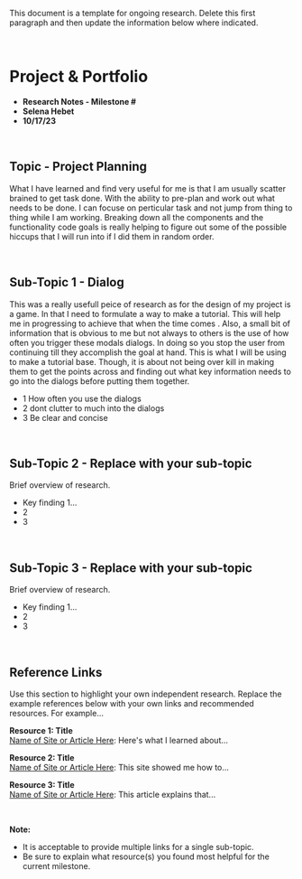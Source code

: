 This document is a template for ongoing research. Delete this first paragraph and then update the information below where indicated. 


<br>

# Project & Portfolio 

* **Research Notes - Milestone #**
* **Selena Hebet**
* **10/17/23**

<br>


## Topic -  Project Planning
What I have learned and find very useful for me is that I am usually scatter brained to get task done. With the ability to pre-plan and work out what needs to be done. I can focuse on perticular task and not jump from thing to thing while I am working. Breaking down all the components and the functionality code goals is really helping to figure out some of the possible hiccups that I will run into if I did them in random order.

<br>

## Sub-Topic 1 - Dialog 
This was a really usefull peice of research as for the design of my project is a game. In that I need to formulate a way to make a tutorial. This will help me in progressing to achieve that when the time comes . Also, a small bit of information that is obvious to me but not always to others is the use of how often you trigger these modals dialogs. In doing so you stop the user from continuing till they accomplish the goal at hand. This is what I will be using to make a tutorial base. Though, it is about not being over kill in making them to get the points across and finding out what key information needs to go into the dialogs before putting them together.  

* 1 How often you use the dialogs 
* 2 dont clutter to much into the dialogs
* 3 Be clear and concise 

<br>

## Sub-Topic 2 - Replace with your sub-topic
Brief overview of research. 

* Key finding 1...
* 2
* 3 

<br>

## Sub-Topic 3 - Replace with your sub-topic
Brief overview of research. 

* Key finding 1...
* 2
* 3 


    
<br>

## Reference Links
Use this section to highlight your own independent research. Replace the example references below with your own links and recommended resources. For example...

**Resource 1: Title**  
[Name of Site or Article Here](https://www.someaddress.com/full/url/): Here's what I learned about...  

**Resource 2: Title**    
[Name of Site or Article Here](https://www.someaddress.com/full/url/): This site showed me how to...

**Resource 3: Title**      
[Name of Site or Article Here](https://www.someaddress.com/full/url/): This article explains that...

<br>

**Note:**  

* It is acceptable to provide multiple links for a single sub-topic.  
* Be sure to explain what resource(s) you found most helpful for the current milestone. 



